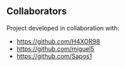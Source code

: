 ## Collaborators

Project developed in collaboration with:

- https://github.com/H4XOR98
- https://github.com/miguel5
- https://github.com/Sapos1
